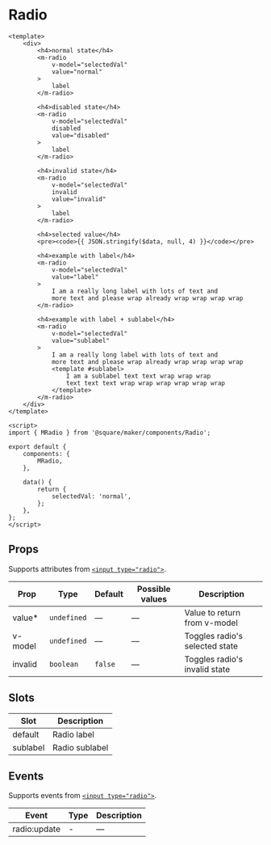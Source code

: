 # Radio

```vue
<template>
	<div>
		<h4>normal state</h4>
		<m-radio
			v-model="selectedVal"
			value="normal"
		>
			label
		</m-radio>

		<h4>disabled state</h4>
		<m-radio
			v-model="selectedVal"
			disabled
			value="disabled"
		>
			label
		</m-radio>

		<h4>invalid state</h4>
		<m-radio
			v-model="selectedVal"
			invalid
			value="invalid"
		>
			label
		</m-radio>

		<h4>selected value</h4>
		<pre><code>{{ JSON.stringify($data, null, 4) }}</code></pre>

		<h4>example with label</h4>
		<m-radio
			v-model="selectedVal"
			value="label"
		>
			I am a really long label with lots of text and
			more text and please wrap already wrap wrap wrap wrap
		</m-radio>

		<h4>example with label + sublabel</h4>
		<m-radio
			v-model="selectedVal"
			value="sublabel"
		>
			I am a really long label with lots of text and
			more text and please wrap already wrap wrap wrap wrap
			<template #sublabel>
				I am a sublabel text text wrap wrap wrap
				text text text wrap wrap wrap wrap wrap wrap
			</template>
		</m-radio>
	</div>
</template>

<script>
import { MRadio } from '@square/maker/components/Radio';

export default {
	components: {
		MRadio,
	},

	data() {
		return {
			selectedVal: 'normal',
		};
	},
};
</script>
```

<!-- api-tables:start -->
## Props

Supports attributes from [`<input type="radio">`](https://developer.mozilla.org/en-US/docs/Web/HTML/Element/input/radio).

| Prop    | Type        | Default | Possible values | Description                    |
| ------- | ----------- | ------- | --------------- | ------------------------------ |
| value*  | `undefined` | —       | —               | Value to return from v-model   |
| v-model | `undefined` | —       | —               | Toggles radio's selected state |
| invalid | `boolean`   | `false` | —               | Toggles radio's invalid state  |


## Slots

| Slot     | Description    |
| -------- | -------------- |
| default  | Radio label    |
| sublabel | Radio sublabel |


## Events

Supports events from [`<input type="radio">`](https://developer.mozilla.org/en-US/docs/Web/HTML/Element/input/radio).

| Event        | Type | Description |
| ------------ | ---- | ----------- |
| radio:update | -    | —           |
<!-- api-tables:end -->
